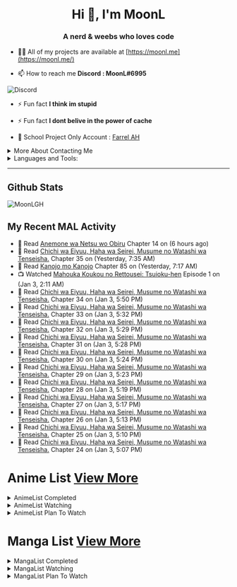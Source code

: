 <h1 align="center">Hi 👋, I'm MoonL</h1>
<h3 align="center">A nerd & weebs who loves code</h3>

- 👨‍💻 All of my projects are available at [https://moonl.me](https://moonl.me/)

- 📫 How to reach me **Discord : MoonL#6995**

![Discord](https://discord.c99.nl/widget/theme-1/460361291962515457.png)

- ⚡ Fun fact **I think im stupid**

- ⚡ Fun fact **I dont belive in the power of cache**

- 🏫 School Project Only Account : [Farrel AH](https://github.com/FarrelAH)
<details>
    <summary>More About Contacting Me</summary>
    <p align="left">
        <a href="https://twitter.com/moonlisgood" target="blank"><img align="center"
                src="https://raw.githubusercontent.com/rahuldkjain/github-profile-readme-generator/master/src/images/icons/Social/twitter.svg"
                alt="moonlisgood" height="30" width="40" /></a>
        <a href="https://fb.com/farrel athaillah" target="blank"><img align="center"
                src="https://raw.githubusercontent.com/rahuldkjain/github-profile-readme-generator/master/src/images/icons/Social/facebook.svg"
                alt="farrel athaillah" height="30" width="40" /></a>
        <a href="https://instagram.com/moonl_ig" target="blank"><img align="center"
                src="https://raw.githubusercontent.com/rahuldkjain/github-profile-readme-generator/master/src/images/icons/Social/instagram.svg"
                alt="moonl_ig" height="30" width="40" /></a>
        <a href="https://discord.gg/MoonL#6995" target="blank"><img align="center"
                src="https://raw.githubusercontent.com/rahuldkjain/github-profile-readme-generator/master/src/images/icons/Social/discord.svg"
                alt="MoonL#6995" height="30" width="40" /></a>
    </p>
</details>

<details>
    <summary align="left">Languages and Tools:</summary>
<p align="left"> <a href="https://angular.io" target="_blank"> <img
            src="https://angular.io/assets/images/logos/angular/angular.svg" alt="angular" width="40" height="40" />
    </a> <a href="https://getbootstrap.com" target="_blank"> <img
            src="https://raw.githubusercontent.com/devicons/devicon/master/icons/bootstrap/bootstrap-plain-wordmark.svg"
            alt="bootstrap" width="40" height="40" /> </a> <a href="https://www.w3schools.com/css/" target="_blank">
        <img src="https://raw.githubusercontent.com/devicons/devicon/master/icons/css3/css3-original-wordmark.svg"
            alt="css3" width="40" height="40" /> </a> <a href="https://www.electronjs.org" target="_blank"> <img
            src="https://raw.githubusercontent.com/devicons/devicon/master/icons/electron/electron-original.svg"
            alt="electron" width="40" height="40" /> </a> <a href="https://expressjs.com" target="_blank"> <img
            src="https://raw.githubusercontent.com/devicons/devicon/master/icons/express/express-original-wordmark.svg"
            alt="express" width="40" height="40" /> </a> <a href="https://heroku.com" target="_blank"> <img
            src="https://www.vectorlogo.zone/logos/heroku/heroku-icon.svg" alt="heroku" width="40" height="40" /> </a>
    <a href="https://www.w3.org/html/" target="_blank"> <img
            src="https://raw.githubusercontent.com/devicons/devicon/master/icons/html5/html5-original-wordmark.svg"
            alt="html5" width="40" height="40" /> </a> <a href="https://www.java.com" target="_blank"> <img
            src="https://raw.githubusercontent.com/devicons/devicon/master/icons/java/java-original.svg" alt="java"
            width="40" height="40" /> </a> <a href="https://developer.mozilla.org/en-US/docs/Web/JavaScript"
        target="_blank"> <img
            src="https://raw.githubusercontent.com/devicons/devicon/master/icons/javascript/javascript-original.svg"
            alt="javascript" width="40" height="40" /> </a> <a href="https://www.mongodb.com/" target="_blank"> <img
            src="https://raw.githubusercontent.com/devicons/devicon/master/icons/mongodb/mongodb-original-wordmark.svg"
            alt="mongodb" width="40" height="40" /> </a> <a href="https://nextjs.org/" target="_blank"> <img
            src="https://cdn.worldvectorlogo.com/logos/nextjs-3.svg" alt="nextjs" width="40" height="40" /> </a> <a
        href="https://nodejs.org" target="_blank"> <img
            src="https://raw.githubusercontent.com/devicons/devicon/master/icons/nodejs/nodejs-original-wordmark.svg"
            alt="nodejs" width="40" height="40" /> </a> <a href="https://www.python.org" target="_blank"> <img
            src="https://raw.githubusercontent.com/devicons/devicon/master/icons/python/python-original.svg"
            alt="python" width="40" height="40" /> </a> <a href="https://reactjs.org/" target="_blank"> <img
            src="https://raw.githubusercontent.com/devicons/devicon/master/icons/react/react-original-wordmark.svg"
            alt="react" width="40" height="40" /> </a> <a href="https://www.typescriptlang.org/" target="_blank"> <img
            src="https://raw.githubusercontent.com/devicons/devicon/master/icons/typescript/typescript-original.svg"
            alt="typescript" width="40" height="40" /> </a> <a href="https://vuejs.org/" target="_blank"> <img
            src="https://raw.githubusercontent.com/devicons/devicon/master/icons/vuejs/vuejs-original-wordmark.svg"
            alt="vuejs" width="40" height="40" /> </a> </p>
  </details>
  <hr>
    <h2>Github Stats</h2>
    <img src="https://github-readme-stats.vercel.app/api?username=moonlgh&show_icons=true" alt="MoonLGH"></a>

<h2> My Recent MAL Activity</h2>
<!-- MAL_ACTIVITY:start -->

- 📖 Read [Anemone wa Netsu wo Obiru](https://MyAnimeList.net/manga.php?id=132975) Chapter 14 on (6 hours ago)
- 📖 Read [Chichi wa Eiyuu, Haha wa Seirei, Musume no Watashi wa Tenseisha.](https://MyAnimeList.net/manga.php?id=119656) Chapter 35 on (Yesterday, 7:35 AM)
- 📖 Read [Kanojo mo Kanojo](https://MyAnimeList.net/manga.php?id=124940) Chapter 85 on (Yesterday, 7:17 AM)
- 📺 Watched [Mahouka Koukou no Rettousei: Tsuioku-hen](https://MyAnimeList.net/anime.php?id=48375) Episode 1 on (Jan 3, 2:11 AM)
- 📖 Read [Chichi wa Eiyuu, Haha wa Seirei, Musume no Watashi wa Tenseisha.](https://MyAnimeList.net/manga.php?id=119656) Chapter 34 on (Jan 3, 5:50 PM)
- 📖 Read [Chichi wa Eiyuu, Haha wa Seirei, Musume no Watashi wa Tenseisha.](https://MyAnimeList.net/manga.php?id=119656) Chapter 33 on (Jan 3, 5:32 PM)
- 📖 Read [Chichi wa Eiyuu, Haha wa Seirei, Musume no Watashi wa Tenseisha.](https://MyAnimeList.net/manga.php?id=119656) Chapter 32 on (Jan 3, 5:29 PM)
- 📖 Read [Chichi wa Eiyuu, Haha wa Seirei, Musume no Watashi wa Tenseisha.](https://MyAnimeList.net/manga.php?id=119656) Chapter 31 on (Jan 3, 5:28 PM)
- 📖 Read [Chichi wa Eiyuu, Haha wa Seirei, Musume no Watashi wa Tenseisha.](https://MyAnimeList.net/manga.php?id=119656) Chapter 30 on (Jan 3, 5:24 PM)
- 📖 Read [Chichi wa Eiyuu, Haha wa Seirei, Musume no Watashi wa Tenseisha.](https://MyAnimeList.net/manga.php?id=119656) Chapter 29 on (Jan 3, 5:23 PM)
- 📖 Read [Chichi wa Eiyuu, Haha wa Seirei, Musume no Watashi wa Tenseisha.](https://MyAnimeList.net/manga.php?id=119656) Chapter 28 on (Jan 3, 5:19 PM)
- 📖 Read [Chichi wa Eiyuu, Haha wa Seirei, Musume no Watashi wa Tenseisha.](https://MyAnimeList.net/manga.php?id=119656) Chapter 27 on (Jan 3, 5:17 PM)
- 📖 Read [Chichi wa Eiyuu, Haha wa Seirei, Musume no Watashi wa Tenseisha.](https://MyAnimeList.net/manga.php?id=119656) Chapter 26 on (Jan 3, 5:13 PM)
- 📖 Read [Chichi wa Eiyuu, Haha wa Seirei, Musume no Watashi wa Tenseisha.](https://MyAnimeList.net/manga.php?id=119656) Chapter 25 on (Jan 3, 5:10 PM)
- 📖 Read [Chichi wa Eiyuu, Haha wa Seirei, Musume no Watashi wa Tenseisha.](https://MyAnimeList.net/manga.php?id=119656) Chapter 24 on (Jan 3, 5:07 PM)

<!-- MAL_ACTIVITY:end -->

# Anime List [View More](https://github.com/MoonLGH/MoonLGH/blob/main/Anime.md)
<details>
    <summary align="left">AnimeList Completed</summary>
    <!-- MAL_ANIME_COMPLETED:start -->

<img height="200px" width="150px" title="5-toubun no Hanayome" src="https://cdn.myanimelist.net/images/anime/1819/97947.jpg?s=25dc9f14c3f607ccdbae5c9fe09ab73f"> <img height="200px" width="150px" title="5-toubun no Hanayome ∬" src="https://cdn.myanimelist.net/images/anime/1775/109514.jpg?s=cba7e1478072b27028c9932426c3c46b"> <img height="200px" width="150px" title="Adachi to Shimamura" src="https://cdn.myanimelist.net/images/anime/1649/109056.jpg?s=d8582598e2ad0e93812bd14c617bf2c2"> <img height="200px" width="150px" title="Arifureta Shokugyou de Sekai Saikyou" src="https://cdn.myanimelist.net/images/anime/1776/97682.jpg?s=e74b62e3865f5f13e1ab993219106320"> <img height="200px" width="150px" title="Asagao to Kase-san." src="https://cdn.myanimelist.net/images/anime/1578/94205.jpg?s=55fb48876c52edbf8dbcd0d4ca0dfb2d"> <img height="200px" width="150px" title="Bakemonogatari" src="https://cdn.myanimelist.net/images/anime/11/75274.jpg?s=131899bc1813a4d8d1560fb51127b23e"> <img height="200px" width="150px" title="Blend S" src="https://cdn.myanimelist.net/images/anime/6/88286.jpg?s=1aa0cfe72ca2024bf4293100bb64030c"> <img height="200px" width="150px" title="Boku no Hero Academia" src="https://cdn.myanimelist.net/images/anime/10/78745.jpg?s=9d4eccfe065cb41784c50c330fd035f6"> <img height="200px" width="150px" title="Boku no Hero Academia 2nd Season" src="https://cdn.myanimelist.net/images/anime/12/85221.jpg?s=d102298c3b8eacbf4236048a50eb5f6a"> <img height="200px" width="150px" title="Busou Shoujo Machiavellianism" src="https://cdn.myanimelist.net/images/anime/3/83995.jpg?s=210faaa91f99133c1d6f23113bbbf831"> <img height="200px" width="150px" title="Charlotte" src="https://cdn.myanimelist.net/images/anime/12/74683.jpg?s=75681af2da907afb388623877b0adbb2"> <img height="200px" width="150px" title="Charlotte: Tsuyoimono-tachi" src="https://cdn.myanimelist.net/images/anime/1709/98068.jpg?s=977116308585f6a5ec052fa7103f2c62"> <img height="200px" width="150px" title="Cheat Kusushi no Slow Life: Isekai ni Tsukurou Drugstore" src="https://cdn.myanimelist.net/images/anime/1787/115817.jpg?s=f147287375b3e42f33b95a492df1466f"> <img height="200px" width="150px" title="Citrus" src="https://cdn.myanimelist.net/images/anime/11/89985.jpg?s=2dcece0796413819a406b73eeb6b6368"> <img height="200px" width="150px" title="Date A Bullet: Dead or Bullet" src="https://cdn.myanimelist.net/images/anime/1984/108425.jpg?s=8297d3d69c675b1b43b26ec50fbd11db">

<!-- MAL_ANIME_COMPLETED:end -->
</details>

<details>
    <summary align="left">AnimeList Watching</summary>
    <!-- MAL_ANIME_WATCHING:start -->

<img height="200px" width="150px" title="Daitoshokan no Hitsujikai" src="https://cdn.myanimelist.net/images/anime/9/75230.jpg?s=8df3923f3e8c808ce63b3f9dfb88d338"> <img height="200px" width="150px" title="Gakusen Toshi Asterisk 2nd Season" src="https://cdn.myanimelist.net/images/anime/11/79107.jpg?s=4893fbd0e7f9e6600e6bf3ca3a37cde1"> <img height="200px" width="150px" title="Kuttsukiboshi" src="https://cdn.myanimelist.net/images/anime/7/25761.jpg?s=52020869b25a4a60521439b37d71495f"> <img height="200px" width="150px" title="Shuumatsu no Harem" src="https://cdn.myanimelist.net/images/anime/1491/117296.jpg?s=4e4737581cc951ff3ffd33dc457e9130">

<!-- MAL_ANIME_WATCHING:end -->
</details>

<details>
    <summary align="left">AnimeList Plan To Watch</summary>
    <!-- MAL_ANIME_PTW:start -->

<img height="200px" width="150px" title="86 Part 2" src="https://cdn.myanimelist.net/images/anime/1321/117508.jpg?s=3fe4792c0612f6d4f7cf43b351e50ee0"> <img height="200px" width="150px" title="Arifureta Shokugyou de Sekai Saikyou 2nd Season" src="https://cdn.myanimelist.net/images/anime/1877/119668.jpg?s=480975229b4845fb3633b95893f85ad2"> <img height="200px" width="150px" title="Boku no Hero Academia 5th Season" src="https://cdn.myanimelist.net/images/anime/1911/113611.jpg?s=9c8b42bb7fb0073f57cfab91ad8adfe9"> <img height="200px" width="150px" title="Date A Live IV" src="https://cdn.myanimelist.net/images/anime/1809/113334.jpg?s=433d9b738c2b6b7e4afecdb7a24674aa"> <img height="200px" width="150px" title="Flip Flappers" src="https://cdn.myanimelist.net/images/anime/4/82292.jpg?s=5c2ea69feda65d09569d4e5069950188"> <img height="200px" width="150px" title="Genjitsu Shugi Yuusha no Oukoku Saikenki 2nd Season" src="https://cdn.myanimelist.net/images/anime/1088/120068.jpg?s=a05eb7cad967a283894a4748a883133d"> <img height="200px" width="150px" title="Gridman x Dynazenon" src="https://cdn.myanimelist.net/images/anime/1486/120060.jpg?s=79c4a1516e5e83bec51965f5329d8b9c"> <img height="200px" width="150px" title="Happy Sugar Life" src="https://cdn.myanimelist.net/images/anime/1386/103920.jpg?s=2e48b86e3a67bbb4411e117767714738"> <img height="200px" width="150px" title="Hataraku Maou-sama! 2nd Season" src="https://cdn.myanimelist.net/images/anime/1543/120053.jpg?s=873dfd342a31e51ebc85a1f09bd34340"> <img height="200px" width="150px" title="Hentai Ouji to Warawanai Neko." src="https://cdn.myanimelist.net/images/anime/3/75788.jpg?s=6731de868e93bf512ed6bcd9052fb37b"> <img height="200px" width="150px" title="Isekai Quartet Movie: Another World" src="https://cdn.myanimelist.net/images/anime/1157/116405.jpg?s=6e0ab7a8d26f4123367f2c7f8b742fad"> <img height="200px" width="150px" title="Kaguya-sama wa Kokurasetai: Ultra Romantic" src="https://cdn.myanimelist.net/images/anime/1430/118919.jpg?s=a8ccc439b29ccfa60e0ea9e4450f2e7f"> <img height="200px" width="150px" title="Kanojo, Okarishimasu 2nd Season" src="https://cdn.myanimelist.net/images/anime/1098/109442.jpg?s=f3205d7ef6ce8c062217ca768021c704"> <img height="200px" width="150px" title="Karakai Jouzu no Takagi-san 3" src="https://cdn.myanimelist.net/images/anime/1338/120001.jpg?s=a811ea1495e5d948fa5f2405603b5260"> <img height="200px" width="150px" title="Kimetsu no Yaiba" src="https://cdn.myanimelist.net/images/anime/1286/99889.jpg?s=81c6430c56cc114a0af79acf538dd994">

<!-- MAL_ANIME_PTW:end -->
</details>

# Manga List [View More](https://github.com/MoonLGH/MoonLGH/blob/main/Manga.md)
<details>
    <summary align="left">MangaList Completed</summary>
    <!-- MAL_MANGA_COMPLETED:start -->

<img height="200px" width="150px" title="Nisekoi" src="https://cdn.myanimelist.net/images/manga/1/181212.jpg?s=7ada6e8e58eb828a7ef9d22d6f7f0bf3"> <img height="200px" width="150px" title="Oya ga Urusai node Kouhai (♀) to Gisou Kekkon Shitemita." src="https://cdn.myanimelist.net/images/manga/1/212825.jpg?s=900a5d7a3e8429f57747437e749a3d32">

<!-- MAL_MANGA_COMPLETED:end -->
</details>

<details>
    <summary align="left">MangaList Watching</summary>
    <!-- MAL_MANGA_READING:start -->

<img height="200px" width="150px" title="Ane Kyun!" src="https://cdn.myanimelist.net/images/manga/1/129425.jpg?s=381000bf952073936cff6f4b1b414cda"> <img height="200px" width="150px" title="Anemone wa Netsu wo Obiru" src="https://cdn.myanimelist.net/images/manga/3/246368.jpg?s=f731d42fedad0ead9202aff68f679388"> <img height="200px" width="150px" title="Bokutachi wa Benkyou ga Dekinai" src="https://cdn.myanimelist.net/images/manga/3/197080.jpg?s=16df080393485c03890c295c68d62b5a"> <img height="200px" width="150px" title="Chichi wa Eiyuu, Haha wa Seirei, Musume no Watashi wa Tenseisha." src="https://cdn.myanimelist.net/images/manga/3/221517.jpg?s=223e313163629f27e198c8978363c62a"> <img height="200px" width="150px" title="Futaba-san Chi no Kyoudai" src="https://cdn.myanimelist.net/images/manga/1/199986.jpg?s=1da02ce6fa18bf3e8c71b2dd88883b21"> <img height="200px" width="150px" title="Ichido dake demo, Koukai Shitemasu." src="https://cdn.myanimelist.net/images/manga/2/226062.jpg?s=ef5e20049e84e6c98e9d656839d65fb7"> <img height="200px" width="150px" title="Isekai Harem Monogatari" src="https://cdn.myanimelist.net/images/manga/1/247076.jpg?s=2698edc8de4f841382f3b85065769270"> <img height="200px" width="150px" title="Isekai wa Smartphone to Tomo ni." src="https://cdn.myanimelist.net/images/manga/3/175220.jpg?s=e646487ef74f493daa2f65c06fd6dad3"> <img height="200px" width="150px" title="Isekai wa Smartphone to Tomo ni." src="https://cdn.myanimelist.net/images/manga/2/197687.jpg?s=e10778854f8873ee2288af6860c3c7cc"> <img height="200px" width="150px" title="Kakkou no Iinazuke" src="https://cdn.myanimelist.net/images/manga/5/233993.jpg?s=b69c1eb48b51a074fb4bc24889dc03ae"> <img height="200px" width="150px" title="Kanojo mo Kanojo" src="https://cdn.myanimelist.net/images/manga/1/231307.jpg?s=d7108cc12e31d3a220fe37ff918ce0aa"> <img height="200px" width="150px" title="Kanojo, Okarishimasu" src="https://cdn.myanimelist.net/images/manga/3/201707.jpg?s=dd58cfb0bf862e9f224a4aa26106d4c6"> <img height="200px" width="150px" title="Kimi no Koto ga Daidaidaidaidaisuki na 100-nin no Kanojo" src="https://cdn.myanimelist.net/images/manga/2/229606.jpg?s=9956ea848b2ace481bb282bcc0112c1e"> <img height="200px" width="150px" title="Lust Geass" src="https://cdn.myanimelist.net/images/manga/2/213306.jpg?s=c3a3e1952e8ec3093fab14e5f31563b3"> <img height="200px" width="150px" title="Maou Gakuen no Hangyakusha: Jinrui Hatsu no Maou Kouhou, Kenzoku Shoujo to Ouza wo Mezashite Nariagaru" src="https://cdn.myanimelist.net/images/manga/1/235201.jpg?s=68cce12088cb99f16cd54d46e61251b8">

<!-- MAL_MANGA_READING:end -->
</details>

<details>
    <summary align="left">MangaList Plan To Watch</summary>
    <!-- MAL_MANGA_PTR:start -->

<img height="200px" width="150px" title="Blend S" src="https://cdn.myanimelist.net/images/manga/2/149976.jpg?s=ecb6aa53fe9125191655583870a61a05"> <img height="200px" width="150px" title="Gakkou no Sensei" src="https://cdn.myanimelist.net/images/manga/5/62185.jpg?s=06b786a74be9509558080950643bcf06"> <img height="200px" width="150px" title="Kase-san Series" src="https://cdn.myanimelist.net/images/manga/1/215181.jpg?s=4213b0d09e98a4eeec46481b2da551c2"> <img height="200px" width="150px" title="SQ: Begin W/Your Name!" src="https://cdn.myanimelist.net/images/manga/3/165495.jpg?s=c948f1c9975be9e62bd4f60dba458da2"> <img height="200px" width="150px" title="Watashi ni Tenshi ga Maiorita!" src="https://cdn.myanimelist.net/images/manga/1/196509.jpg?s=9cb3f241e2f1e2bc0ccf39ca6df1243e">

<!-- MAL_MANGA_PTR:end -->
</details>


